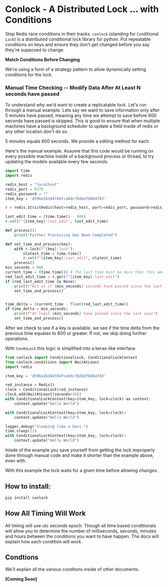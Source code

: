 # Conlock - A Distributed Lock ... with Conditions

Stop Redis race conditions in their tracks. `conlock` (standing for `Con`ditional `Lock`) is a distributed conditional lock library for python. Put repeatable conditions on keys and ensure they don't get changed before you say they're supposed to change. 


**Match Conditions Before Changing**


We're using a form of a strategy pattern to allow dynamically setting conditions for the lock.


### Manual Time Checking -- Modify Data After At Least N seconds have passed

To understand why we'd want to create a replicatable lock. Let's run through a manual example. Lets say we want to save information only after 5 minutes have passed, meaning any time we attempt to save before 600 seconds have passed is skipped. This is good to ensure that when multiple machines have a background scheduler to update a field inside of redis or any other location don't do so. 


5 minutes equals 600 seconds. We provide a editing method for each.


Here's the manual example. Assume that this code would be running on every possible machine inside of a background process or thread, to try updating the models available every few seconds.
```py
import time
import redis

redis_host = "localhost"
redis_port = 6379
redis_password = ""
item_key = 'd59be26104f84fca8dc78dbdf8d64763'

r = redis.StrictRedis(host=redis_host, port=redis_port, password=redis_password, decode_responses=True)

last_edit_time = (time.time() - 600)
r.set(f"{item_key}:last_edit", last_edit_time)

def process():
    print("Further Processing Has Been Completed")

def set_time_and_process(key):
    with r.lock(f"{key}:lock"):
        nlatest_time = time.time()
        r.set(f"{item_key}:last_edit", nlatest_time)
    process()
min_seconds = 600
current_time = (time.time()) # The last time must be more than this amount of time
red_last_edit_time = r.get(f"{item_key}:last_edit")
if (red_last_edit_time is None):
    print(f"Act as if {min_seconds} seconds have passed since the last timestamp")
    set_time_and_process()


time_delta = (current_time - float(red_last_edit_time))
if time_delta > min_seconds:
    print(f"At least {min_seconds} have passed since the last save")
    set_time_and_process()
```

After we check to see if a key is available, we see if the time delta from the previous time equates to 600 or greater. If not, we skip doing further operations.


With `CondoLock` this logic is simplified into a keras-like interface.

```py
from conlock import ConditionalLock, ConditionalLockContext
from conlock.conditions import WaitAtLeast
import redis

item_key = 'd59be26104f84fca8dc78dbdf8d64763'

red_instance = Redis()
clock = ConditionalLock(red_instance)
clock.add(WaitAtLeast(seconds=10))
with ConditionalLockContext(key=item_key, lock=clock) as context:
    context.update("Hello World")

with ConditionalLockContext(key=item_key, lock=clock):
    context.update("Hello World")

logger.debug("Sleeping like a boss.")
time.sleep(11)
with ConditionalLockContext(key=item_key, lock=clock):
    context.update("Hello World")
```


Inisde of the example you save yourself from getting the lock improperly done through manual code and make it shorter than the example above, even with.

With this example the lock waits for a given time before allowing changes.

## How to install:

```bash
pip install conlock
```

## How All Timing Will Work

All timing will use utc seconds epoch. Though all time based conditionals will allow you to determine the number of milliseconds, seconds, minutes and hours between the conditions you want to have happen. The docs will explain how each condition will work.




## Condtions
We'll explain all the various conditons inside of other documents.

**[Coming Soon]**